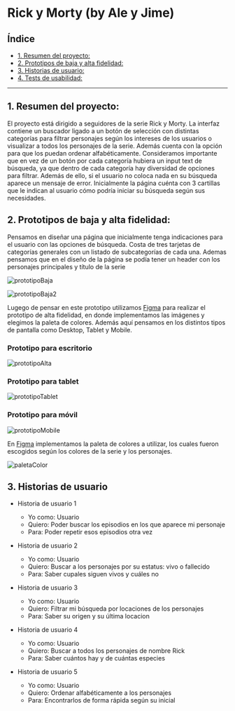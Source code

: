 # Rick y Morty (by Ale y Jime)

## Índice

* [1. Resumen del proyecto:](#1-resumen-del-proyecto:)
* [2. Prototipos de baja y alta fidelidad:](#2-prototipos-de-baja-y-alta-fidelidad:)
* [3. Historias de usuario:](#3-historias-de-usuario:)
* [4. Tests de usabilidad:](#4-tests-de-usabilidad:)


***

## 1. Resumen del proyecto:

El proyecto está dirigido a seguidores de la serie Rick y Morty. La interfaz contiene un buscador ligado a un botón de selección con distintas categorías para filtrar personajes según los intereses de los usuarios o visualizar a todos los personajes de la serie. Además cuenta con la opción para que los puedan ordenar alfabéticamente.
Consideramos importante que en vez de un botón por cada categoría hubiera un input text de búsqueda, ya que dentro de cada categoría hay diversidad de opciones para filtrar.
Además de ello, si el usuario no coloca nada en su búsqueda aparece un mensaje de error.
Inicialmente la página cuénta con 3 cartillas que le indican al usuario cómo podría iniciar su búsqueda según sus necesidades.


## 2. Prototipos de baja y alta fidelidad:

Pensamos en diseñar una página que inicialmente tenga indicaciones para el usuario con las opciones de búsqueda. Costa de tres tarjetas de categorías generales con un listado de subcategorías de cada una. Ademas pensamos que en el diseño de la página se podía tener un header con los personajes principales y título de la serie

![prototipoBaja](src\img\baja_fidelidad_01.png)

![prototipoBaja2](src\img\baja_fidelidad_02.png)

Lugego de pensar en este prototipo utilizamos [Figma](https://www.figma.com/file/YBCUqrC9d8nrvqNqmTUSdo/Rick-%26-Morty-by%3A-Ale-y-Jime?node-id=0%3A1) para realizar el prototipo de alta fidelidad, en donde implementamos las imágenes y elegimos la paleta de colores. Además aquí pensamos en los distintos tipos de pantalla como Desktop, Tablet y Mobile.

### Prototipo para escritorio
![prototipoAlta](src\img\prototipoESCRITORIO.png)

### Prototipo para tablet
![prototipoTablet](src\img\prototipoIPAD.png)

### Prototipo para móvil
![prototipoMobile](src\img\prototipoIPHONE.png)

En [Figma](https://www.figma.com/file/YBCUqrC9d8nrvqNqmTUSdo/Rick-%26-Morty-by%3A-Ale-y-Jime?node-id=0%3A1) implementamos la paleta de colores a utilizar, los cuales fueron escogidos según los colores de la serie y los personajes.

![paletaColor](src\img\paletaColor.png)



## 3. Historias de usuario

  + Historia de usuario 1
    - Yo como: Usuario
    - Quiero: Poder buscar los episodios en los que aparece mi personaje
    - Para: Poder repetir esos episodios otra vez
  
  + Historia de usuario 2
    - Yo como: Usuario
    - Quiero: Buscar a los personajes por su estatus: vivo o fallecido
    - Para: Saber cupales siguen vivos y cuáles no
  
  + Historia de usuario 3
    - Yo como: Usuario
    - Quiero: Filtrar mi búsqueda por locaciones de los personajes
    - Para: Saber su origen y su última locacion
  
  + Historia de usuario 4
    - Yo como: Usuario
    - Quiero: Buscar a todos los personajes de nombre Rick
    - Para: Saber cuántos hay y de cuántas especies

  + Historia de usuario 5
    - Yo como: Usuario
    - Quiero: Ordenar alfabéticamente a los personajes
    - Para: Encontrarlos de forma rápida según su inicial
  